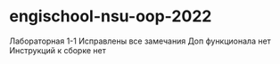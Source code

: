 # engischool-nsu-oop-2022
Лабораторная 1-1
Исправлены все замечания
Доп функционала нет Инструкций к сборке нет
